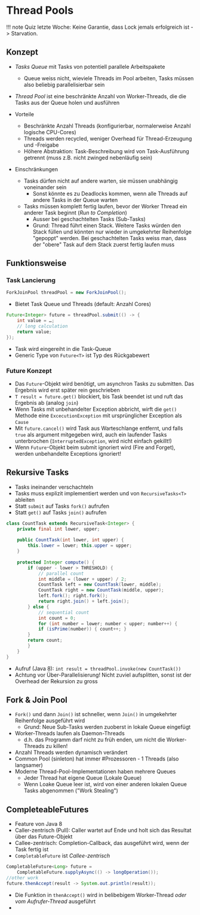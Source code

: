 # Thread Pools

!!! note
    Quiz letzte Woche: Keine Garantie, dass Lock jemals erfolgreich ist -> Starvation. 

## Konzept
- *Tasks Queue* mit Tasks von potentiell parallele Arbeitspakete
    - Queue weiss nicht, wieviele Threads im Pool arbeiten, Tasks müssen also beliebig parallelisierbar sein
- *Thread Pool* ist eine beschränkte Anzahl von Worker-Threads, die die Tasks aus der Queue holen und ausführen


- Vorteile
    - Beschränkte Anzahl Threads (konfigurierbar, normalerweise Anzahl logische CPU-Cores)
    - Threads werden recycled, weniger Overhead für Thread-Erzeugung und -Freigabe
    - Höhere Abstraktion: Task-Beschreibung wird von Task-Ausführung getrennt (muss z.B. nicht zwinged nebenläufig sein)


- Einschränkungen
    - Tasks dürfen nicht auf andere warten, sie müssen unabhängig voneinander sein
        - Sonst könnte es zu Deadlocks kommen, wenn alle Threads auf andere Tasks in der Queue warten
    - Tasks müssen komplett fertig laufen, bevor der Worker Thread ein anderer Task beginnt (*Run to Completion*)
        - Ausser bei geschachtelten Tasks (Sub-Tasks)
        - Grund: Thread führt einen Stack. Weitere Tasks würden den Stack füllen und könnten nur wieder in umgekehrter Reihenfolge "gepoppt" werden. Bei geschachtelten Tasks weiss man, dass der "obere" Task auf dem Stack zuerst fertig laufen muss

## Funktionsweise
### Task Lancierung
```java
ForkJoinPool threadPool = new ForkJoinPool();
```
- Bietet Task Queue und Threads (default: Anzahl Cores)

```java
Future<Integer> future = threadPool.submit(() -> {
    int value = …;
    // long calculation
    return value;
});
```
- Task wird eingereiht in die Task-Queue
- Generic Type von `Future<T>` ist Typ des Rückgabewert

### Future Konzept
- Das `Future`-Objekt wird benötigt, um asynchron Tasks zu submitten. Das Ergebnis wird erst später rein geschrieben
- `T result = future.get()` blockiert, bis Task beendet ist und ruft das Ergebnis ab (analog `join`)
- Wenn Tasks mit unbehandelter Exception abbricht, wirft die `get()` Methode eine `ExcecutionException` mit ursprünglicher Exception als `Cause`
- Mit `future.cancel()` wird Task aus Warteschlange entfernt, und falls `true` als argument mitgegeben wird, auch ein laufender Tasks unterbrochen (`InterruptedException`, wird nicht einfach gekillt!)
- Wenn `Future`-Objekt beim submit ignoriert wird (Fire and Forget), werden unbehandelte Exceptions ignoriert!

## Rekursive Tasks
- Tasks ineinander verschachteln
- Tasks muss explizit implementiert werden und von `RecursiveTasks<T>` ableiten
- Statt `submit` auf Tasks `fork()` aufrufen
- Statt `get()` auf Tasks `join()` aufrufen
```java
class CountTask extends RecursiveTask<Integer> {
    private final int lower, upper;
    
    public CountTask(int lower, int upper) {
        this.lower = lower; this.upper = upper;
    }
    
    protected Integer compute() {
        if (upper - lower > THRESHOLD) {
            // parallel count
            int middle = (lower + upper) / 2;
            CountTask left = new CountTask(lower, middle);
            CountTask right = new CountTask(middle, upper);
            left.fork(); right.fork();
            return right.join() + left.join();
        } else {
            // sequential count
            int count = 0;
            for (int number = lower; number < upper; number++) {
            if (isPrime(number)) { count++; }
        }
        return count;
        }
    }
}
```
- Aufruf (Java 8): `int result = threadPool.invoke(new CountTask())`
- Achtung vor Über-Parallelisierung! Nicht zuviel aufsplitten, sonst ist der Overhead der Rekursion zu gross

## Fork & Join Pool
- `Fork()` und dann `Join()` ist schneller, wenn `Join()` in umgekehrter Reihenfolge ausgeführt wird
    - Grund: Neue Sub-Tasks werden zuoberst in lokale Queue eingefügt
- Worker-Threads laufen als Daemon-Threads
    - d.h. das Programm darf nicht zu früh enden, um nicht die Worker-Threads zu killen!
- Anzahl Threads werden dynamisch verändert
- Common Pool (sinleton) hat immer #Prozessoren - 1 Threads (also langsamer)
- Moderne Thread-Pool-Implementationen haben mehrere Queues
    - Jeder Thread hat eigene Queue (Lokale Queue)
    - Wenn Loake Queue leer ist, wird von einer anderen lokalen Queue Tasks abgenommen ("Work Stealing")

## CompleteableFutures
- Feature von Java 8
- Caller-zentrisch (Pull): Caller wartet auf Ende und holt sich das Resultat über das Future-Objekt
- Callee-zentrisch: Completion-Callback, das ausgeführt wird, wenn der Task fertig ist
- `CompletableFuture` ist *Callee-zentrisch*

```java
CompletableFuture<Long> future =
    CompletableFuture.supplyAsync(() -> longOperation());
//other work
future.thenAccept(result -> System.out.println(result));
```
- Die Funktion in `thenAccept()` wird in belibebigem Worker-Thread *oder vom Aufrufer-Thread* ausgeführt
- 
